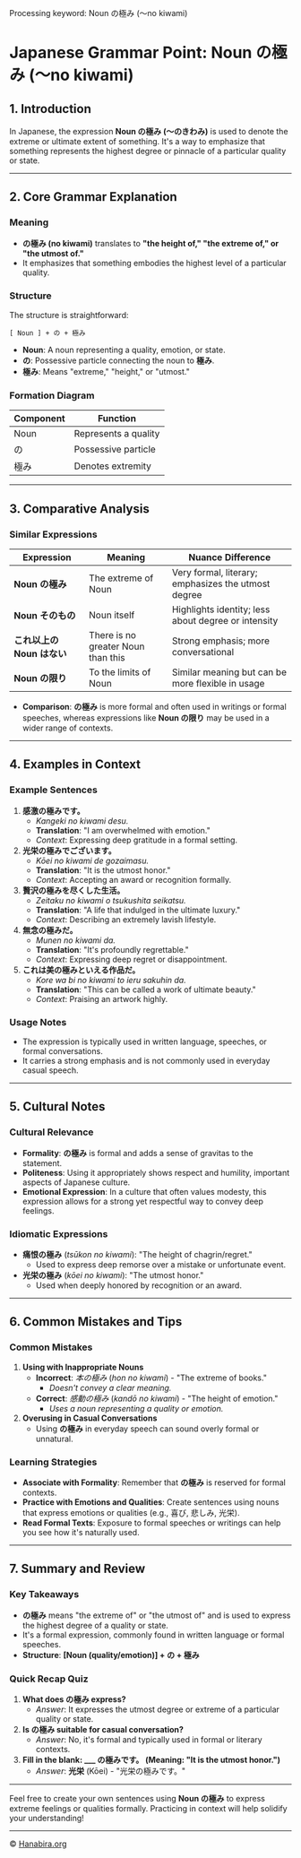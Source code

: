 Processing keyword: Noun の極み (〜no kiwami)
# Japanese Grammar Point: Noun の極み (〜no kiwami)

## 1. Introduction
In Japanese, the expression **Noun の極み (〜のきわみ)** is used to denote the extreme or ultimate extent of something. It's a way to emphasize that something represents the highest degree or pinnacle of a particular quality or state.

---
## 2. Core Grammar Explanation
### Meaning
- **の極み (no kiwami)** translates to **"the height of," "the extreme of," or "the utmost of."**
- It emphasizes that something embodies the highest level of a particular quality.
### Structure
The structure is straightforward:
```plaintext
[ Noun ] + の + 極み
```
- **Noun**: A noun representing a quality, emotion, or state.
- **の**: Possessive particle connecting the noun to **極み**.
- **極み**: Means "extreme," "height," or "utmost."
### Formation Diagram
| Component | Function             |
|-----------|----------------------|
| Noun      | Represents a quality |
| の        | Possessive particle  |
| 極み      | Denotes extremity    |
---
## 3. Comparative Analysis
### Similar Expressions
| Expression             | Meaning                        | Nuance Difference                                      |
|------------------------|--------------------------------|--------------------------------------------------------|
| **Noun の極み**        | The extreme of Noun            | Very formal, literary; emphasizes the utmost degree    |
| **Noun そのもの**      | Noun itself                    | Highlights identity; less about degree or intensity    |
| **これ以上の Noun はない** | There is no greater Noun than this | Strong emphasis; more conversational                   |
| **Noun の限り**        | To the limits of Noun          | Similar meaning but can be more flexible in usage      |
- **Comparison**: **の極み** is more formal and often used in writings or formal speeches, whereas expressions like **Noun の限り** may be used in a wider range of contexts.
---
## 4. Examples in Context
### Example Sentences
1. **感激の極みです。**
   - *Kangeki no kiwami desu.*
   - **Translation**: "I am overwhelmed with emotion."
   - *Context*: Expressing deep gratitude in a formal setting.
2. **光栄の極みでございます。**
   - *Kōei no kiwami de gozaimasu.*
   - **Translation**: "It is the utmost honor."
   - *Context*: Accepting an award or recognition formally.
3. **贅沢の極みを尽くした生活。**
   - *Zeitaku no kiwami o tsukushita seikatsu.*
   - **Translation**: "A life that indulged in the ultimate luxury."
   - *Context*: Describing an extremely lavish lifestyle.
4. **無念の極みだ。**
   - *Munen no kiwami da.*
   - **Translation**: "It's profoundly regrettable."
   - *Context*: Expressing deep regret or disappointment.
5. **これは美の極みといえる作品だ。**
   - *Kore wa bi no kiwami to ieru sakuhin da.*
   - **Translation**: "This can be called a work of ultimate beauty."
   - *Context*: Praising an artwork highly.
### Usage Notes
- The expression is typically used in written language, speeches, or formal conversations.
- It carries a strong emphasis and is not commonly used in everyday casual speech.
---
## 5. Cultural Notes
### Cultural Relevance
- **Formality**: **の極み** is formal and adds a sense of gravitas to the statement.
- **Politeness**: Using it appropriately shows respect and humility, important aspects of Japanese culture.
- **Emotional Expression**: In a culture that often values modesty, this expression allows for a strong yet respectful way to convey deep feelings.
### Idiomatic Expressions
- **痛恨の極み** (*tsūkon no kiwami*): "The height of chagrin/regret."
  - Used to express deep remorse over a mistake or unfortunate event.
- **光栄の極み** (*kōei no kiwami*): "The utmost honor."
  - Used when deeply honored by recognition or an award.
---
## 6. Common Mistakes and Tips
### Common Mistakes
1. **Using with Inappropriate Nouns**
   - **Incorrect**: *本の極み* (*hon no kiwami*) - "The extreme of books."
     - *Doesn't convey a clear meaning.*
   - **Correct**: *感動の極み* (*kandō no kiwami*) - "The height of emotion."
     - *Uses a noun representing a quality or emotion.*
2. **Overusing in Casual Conversations**
   - Using **の極み** in everyday speech can sound overly formal or unnatural.
### Learning Strategies
- **Associate with Formality**: Remember that **の極み** is reserved for formal contexts.
- **Practice with Emotions and Qualities**: Create sentences using nouns that express emotions or qualities (e.g., 喜び, 悲しみ, 光栄).
- **Read Formal Texts**: Exposure to formal speeches or writings can help you see how it's naturally used.
---
## 7. Summary and Review
### Key Takeaways
- **の極み** means "the extreme of" or "the utmost of" and is used to express the highest degree of a quality or state.
- It's a formal expression, commonly found in written language or formal speeches.
- **Structure**: **[Noun (quality/emotion)] + の + 極み**
### Quick Recap Quiz
1. **What does の極み express?**
   - *Answer*: It expresses the utmost degree or extreme of a particular quality or state.
2. **Is の極み suitable for casual conversation?**
   - *Answer*: No, it's formal and typically used in formal or literary contexts.
3. **Fill in the blank: ___ の極みです。 (Meaning: "It is the utmost honor.")**
   - *Answer*: **光栄** (Kōei) - "光栄の極みです。"
---
Feel free to create your own sentences using **Noun の極み** to express extreme feelings or qualities formally. Practicing in context will help solidify your understanding!


---

© [Hanabira.org](https://hanabira.org)
